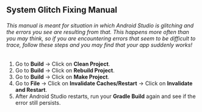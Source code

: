 ## System Glitch Fixing Manual
###### This manual is meant for situation in which Android Studio is glitching and the errors you see are resulting from that. This happens more often than you may think, so if you are encountering errors that seem to be difficult to trace, follow these steps and you may find that your app suddenly works!

1. Go to **Build** -> Click on **Clean Project**.
2. Go to **Build** -> Click on **Rebuild Project**.
3. Go to **Build** -> Click on **Make Project**.
4. Go to **File** -> Click on **Invalidate Caches/Restart** -> Click on **Invalidate and Restart**.
5. After Android Studio restarts, run your **Gradle Build** again and see if the error still persists.
